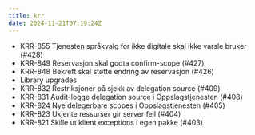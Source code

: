 ```yaml
---
title: krr
date: 2024-11-21T07:19:24Z
---
```

- KRR-855 Tjenesten språkvalg for ikke digitale skal ikke varsle bruker (#428)
- KRR-849 Reservasjon skal godta confirm-scope (#427)
- KRR-848 Bekreft skal støtte endring av reservasjon (#426)
- Library upgrades
- KRR-832 Restriksjoner på sjekk av delegation source (#409)
- KRR-831 Audit-logge delegation source i Oppslagstjenesten (#408)
- KRR-824 Nye delegerbare scopes i Oppslagstjenesten (#405)
- KRR-823 Ukjente ressurser gir server feil (#404)
- KRR-821 Skille ut klient exceptions i egen pakke (#403)

